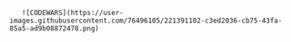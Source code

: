 
       ![CODEWARS](https://user-images.githubusercontent.com/76496105/221391102-c3ed2036-cb75-43fa-85a5-ad9b08872478.png)
